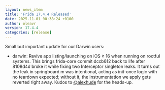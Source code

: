 ```yaml
---
layout: news_item
title: 'Frida 17.4.4 Released'
date: 2025-11-01 00:38:24 +0100
author: oleavr
version: 17.4.4
categories: [release]
---
```


Small but important update for our Darwin users:

- darwin: Revive app listing/launching on iOS ≥ 16 when running on rootful
  systems. This brings frida-core commit dccb612 back to life after 8108d4d
  broke it while fixing two Interceptor singleton leaks. It turns out the
  leak in springboard.m was intentional, acting as init-once logic with no
  teardown expected; without it, the instrumentation we apply gets reverted
  right away. Kudos to [@alexhude][] for the heads-up.


[@alexhude]: https://github.com/alexhude
